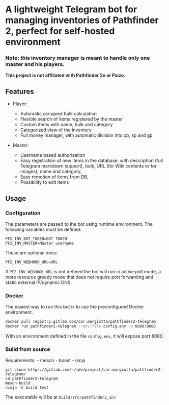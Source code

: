 # A lightweight Telegram bot for managing inventories of Pathfinder 2, perfect for self-hosted environment

### **Note**: this inventory manager is meant to handle only one master and his players.

**This project is not affiliated with Pathfinder 2e or Paizo.**

## Features

- Player:
    - Automatic occupied bulk calculation
    - Flexible search of items registered by the master
    - Custom items with name, bulk and category
    - Categorized view of the inventory
    - Full money manager, with automatic division  into cp, sp and gp 

- Master:
    - Username based authorization
    - Easy registration of new items in the database, with description (full Telegram markdown support), bulk, URL (for Wiki contents or for images), name and category,
    - Easy remotion of items from DB,
    - Possibility to edit items 

## Usage
### Configuration

The parameters are passed to the bot using runtime environment. 
The following variables must be defined:
```
PF2_INV_BOT_TOKEN=BOT TOKEN
PF2_INV_MASTER=Master username
```

These are optional ones:
```
PF2_INV_WEBHOOK_URL=URL
```

If `PF2_INV_WEBHOOK_URL` is not defined the bot will run in active poll mode, a more resource greedy mode that does not require port forwarding and static external IP/dynamic DNS.

### Docker

The easiest way to run this bot is to use the preconfigured Docker environment.

```bash
docker pull registry.gitlab.com/car.margiotta/pathfinder2-telegram
docker run pathfinder2-telegram --env-file config.env -p 8080:8080
```

With an environment defined in the file `config.env`, it will expose port 8080.

### Build from source

Requirements:
    - meson
    - boost
    - ninja

```
git clone https://gitlab.com/-/ide/project/car.margiotta/pathfinder2-telegram/
cd pathfinder2-telegram
meson build
ninja -C build test
```

The executable will be at `build/src/pathfinder2_inv`
